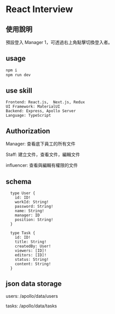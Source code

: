 # React Interview

## 使用說明

預設登入 Manager 1，可透過右上角點擊切換登入者。

## usage

```bash
npm i
npm run dev
```

## use skill
```
Frontend: React.js,  Next.js, Redux
UI Framework: MaterialUI
Backend: Express, Apollo Server
Language: TypeScript
```

## Authorization

Manager: 查看底下員工的所有文件

Staff: 建立文件，查看文件，編輯文件

influencer: 查看與編輯有權限的文件

## schema

```gql
  type User {
    id: ID!
    workId: String!
    password: String!
    name: String!
    manager: ID
    position: String!
  }

  type Task {
    id: ID!
    title: String!
    createdBy: User!
    viewers: [ID]!
    editors: [ID]!
    status: String!
    content: String!
  }
```

## json data storage
users: /apollo/data/users

tasks: /apollo/data/tasks
